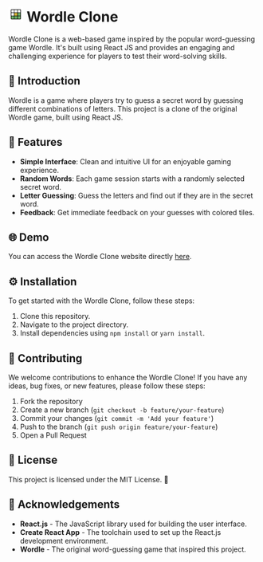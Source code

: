 # <img src="public/wordle.png" alt="Wordle Logo" width="30" height="30"> Wordle Clone 
Wordle Clone is a web-based game inspired by the popular word-guessing game Wordle. It's built using React JS and provides an engaging and challenging experience for players to test their word-solving skills.

## 📖 Introduction 

Wordle is a game where players try to guess a secret word by guessing different combinations of letters. This project is a clone of the original Wordle game, built using React JS.

## 🚀 Features

- **Simple Interface**: Clean and intuitive UI for an enjoyable gaming experience.
- **Random Words**: Each game session starts with a randomly selected secret word.
- **Letter Guessing**: Guess the letters and find out if they are in the secret word.
- **Feedback**: Get immediate feedback on your guesses with colored tiles.

## 🌐 Demo

You can access the Wordle Clone website directly [here](https://wordle-clone-95um.vercel.app/).


## ⚙️ Installation

To get started with the Wordle Clone, follow these steps:

1. Clone this repository.
2. Navigate to the project directory.
3. Install dependencies using `npm install` or `yarn install`.

## 🌟 Contributing
We welcome contributions to enhance the Wordle Clone! If you have any ideas, bug fixes, or new features, please follow these steps:

1. Fork the repository 
2. Create a new branch (`git checkout -b feature/your-feature`) 
3. Commit your changes (`git commit -m 'Add your feature'`) 
4. Push to the branch (`git push origin feature/your-feature`) 
5. Open a Pull Request 

## 📝 License
This project is licensed under the MIT License. 📄

## 🙏 Acknowledgements

- **React.js** - The JavaScript library used for building the user interface. 
- **Create React App** - The toolchain used to set up the React.js development environment.
- **Wordle** - The original word-guessing game that inspired this project.

